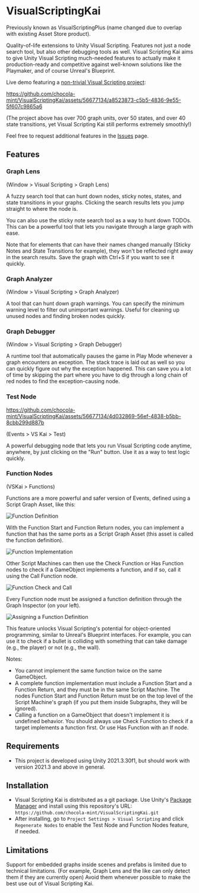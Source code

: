 # VisualScriptingKai

Previously known as VisualScriptingPlus (name changed due to overlap with existing Asset Store product).

Quality-of-life extensions to Unity Visual Scripting. Features not just a node search tool, but also other debugging tools as well. Visual Scripting Kai aims to give Unity Visual Scripting much-needed features to actually make it production-ready and competitive against well-known solutions like the Playmaker, and of course Unreal's Blueprint.

Live demo featuring a [non-trivial Visual Scripting project](https://github.com/chocola-mint/U1W_ShijiQuest):

https://github.com/chocola-mint/VisualScriptingKai/assets/56677134/a8523873-c5b5-4836-9e55-5f607c9865a6

(The project above has over 700 graph units, over 50 states, and over 40 state transitions, yet Visual Scripting Kai still performs extremely smoothly!)

Feel free to request additional features in the [Issues](https://github.com/chocola-mint/VisualScriptingKai/Issues) page.

## Features

### Graph Lens

(Window > Visual Scripting > Graph Lens)

A fuzzy search tool that can hunt down nodes, sticky notes, states, and state transitions in your graphs. Clicking the search results lets you jump straight to where the node is.

You can also use the sticky note search tool as a way to hunt down TODOs. This can be a powerful tool that lets you navigate through a large graph with ease.

Note that for elements that can have their names changed manually (Sticky Notes and State Transitions for example), they won't be reflected right away in the search results. Save the graph with Ctrl+S if you want to see it quickly.

### Graph Analyzer

(Window > Visual Scripting > Graph Analyzer)

A tool that can hunt down graph warnings. You can specify the minimum warning level to filter out unimportant warnings. Useful for cleaning up unused nodes and finding broken nodes quickly.

### Graph Debugger

(Window > Visual Scripting > Graph Debugger)

A runtime tool that automatically pauses the game in Play Mode whenever a graph encounters an exception. The stack trace is laid out as well so you can quickly figure out why the exception happened. This can save you a lot of time by skipping the part where you have to dig through a long chain of red nodes to find the exception-causing node.

### Test Node

https://github.com/chocola-mint/VisualScriptingKai/assets/56677134/4d032869-56ef-4838-b5bb-8cbb299d887b

(Events > VS Kai > Test)

A powerful debugging node that lets you run Visual Scripting code anytime, anywhere, by just clicking on the "Run" button. Use it as a way to test logic quickly.

### Function Nodes

(VSKai > Functions)

Functions are a more powerful and safer version of Events, defined using a Script Graph Asset, like this:

![Function Definition](https://github.com/chocola-mint/VisualScriptingKai/assets/56677134/1524a3d2-1d8a-4e5f-b6d0-9ea8728acdf3)


With the Function Start and Function Return nodes, you can implement a function that has the same ports as a Script Graph Asset (this asset is called the function definition). 

![Function Implementation](https://github.com/chocola-mint/VisualScriptingKai/assets/56677134/9dd8d9c5-3256-4980-91f9-3448b34e563b)

Other Script Machines can then use the Check Function or Has Function nodes to check if a GameObject implements a function, and if so, call it using the Call Function node.

![Function Check and Call](https://github.com/chocola-mint/VisualScriptingKai/assets/56677134/a205cdbf-38e0-4aff-ac18-f463f73ce782)


Every Function node must be assigned a function definition through the Graph Inspector (on your left).

![Assigning a Function Definition](https://github.com/chocola-mint/VisualScriptingKai/assets/56677134/460ed564-5160-4bed-bb51-27bae9f6f095)


This feature unlocks Visual Scripting's potential for object-oriented programming, similar to Unreal's Blueprint interfaces. For example, you can use it to check if a bullet is colliding with something that can take damage (e.g., the player) or not (e.g., the wall).

Notes:
- You cannot implement the same function twice on the same GameObject.
- A complete function implementation must include a Function Start and a Function Return, and they must be in the same Script Machine. The nodes Function Start and Function Return must be on the top level of the Script Machine's graph (if you put them inside Subgraphs, they will be ignored).
- Calling a function on a GameObject that doesn't implement it is undefined behavior. You should always use Check Function to check if a target implements a function first. Or use Has Function with an If node.

## Requirements

* This project is developed using Unity 2021.3.30f1, but should work with version 2021.3 and above in general.

## Installation

* Visual Scripting Kai is distributed as a git package. Use Unity's [Package Manager](https://docs.unity3d.com/Manual/upm-ui-giturl.html) and install using this repository's URL: `https://github.com/chocola-mint/VisualScriptingKai.git`
* After installing, go to `Project Settings > Visual Scripting` and click `Regenerate Nodes` to enable the Test Node and Function Nodes feature, if needed.

## Limitations

Support for embedded graphs inside scenes and prefabs is limited due to technical limitations. (For example, Graph Lens and the like can only detect them if they are currently open) Avoid them whenever possible to make the best use out of Visual Scripting Kai.
